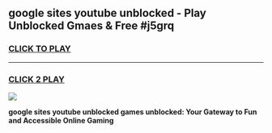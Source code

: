 
## google sites youtube unblocked - Play Unblocked Gmaes & Free #j5grq
<h3>
<a href="https://news.freeplayer.one?title=google_sites_youtube_unblocked&ref=24F">CLICK TO PLAY</a></h3>
<hr>

<h3>
<a href="https://news.freeplayer.one?title=google_sites_youtube_unblocked&ref=24F">CLICK 2 PLAY</a>
  
</h3>

<a href="https://news.freeplayer.one?title=google_sites_youtube_unblocked&ref=24F/"><img src="https://clearcache.store/games.png"></a>


**google sites youtube unblocked games unblocked: Your Gateway to Fun and Accessible Online Gaming**
